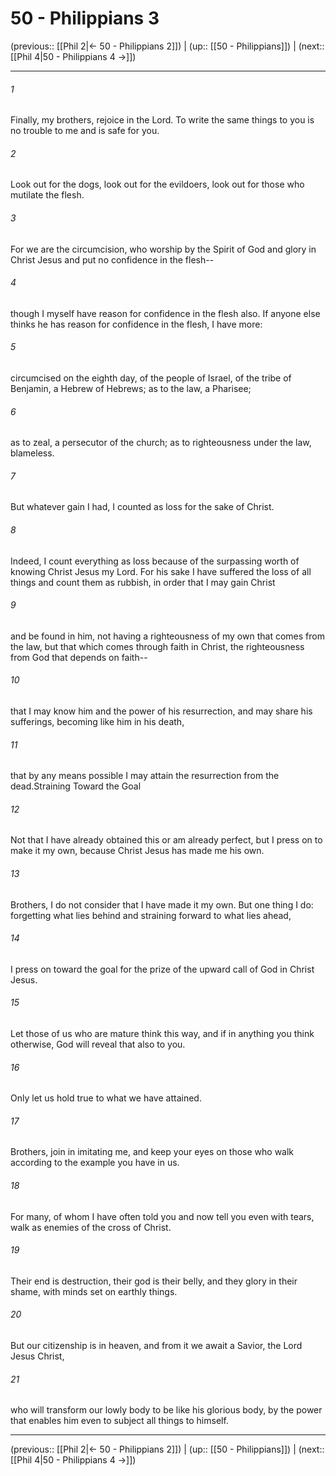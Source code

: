 # 50 - Philippians 3

(previous:: [[Phil 2|← 50 - Philippians 2]]) | (up:: [[50 - Philippians]]) | (next:: [[Phil 4|50 - Philippians 4 →]])

***


###### 1 
Finally, my brothers, rejoice in the Lord. To write the same things to you is no trouble to me and is safe for you. 

###### 2 
Look out for the dogs, look out for the evildoers, look out for those who mutilate the flesh. 

###### 3 
For we are the circumcision, who worship by the Spirit of God and glory in Christ Jesus and put no confidence in the flesh-- 

###### 4 
though I myself have reason for confidence in the flesh also. If anyone else thinks he has reason for confidence in the flesh, I have more: 

###### 5 
circumcised on the eighth day, of the people of Israel, of the tribe of Benjamin, a Hebrew of Hebrews; as to the law, a Pharisee; 

###### 6 
as to zeal, a persecutor of the church; as to righteousness under the law, blameless. 

###### 7 
But whatever gain I had, I counted as loss for the sake of Christ. 

###### 8 
Indeed, I count everything as loss because of the surpassing worth of knowing Christ Jesus my Lord. For his sake I have suffered the loss of all things and count them as rubbish, in order that I may gain Christ 

###### 9 
and be found in him, not having a righteousness of my own that comes from the law, but that which comes through faith in Christ, the righteousness from God that depends on faith-- 

###### 10 
that I may know him and the power of his resurrection, and may share his sufferings, becoming like him in his death, 

###### 11 
that by any means possible I may attain the resurrection from the dead.Straining Toward the Goal 

###### 12 
Not that I have already obtained this or am already perfect, but I press on to make it my own, because Christ Jesus has made me his own. 

###### 13 
Brothers, I do not consider that I have made it my own. But one thing I do: forgetting what lies behind and straining forward to what lies ahead, 

###### 14 
I press on toward the goal for the prize of the upward call of God in Christ Jesus. 

###### 15 
Let those of us who are mature think this way, and if in anything you think otherwise, God will reveal that also to you. 

###### 16 
Only let us hold true to what we have attained. 

###### 17 
Brothers, join in imitating me, and keep your eyes on those who walk according to the example you have in us. 

###### 18 
For many, of whom I have often told you and now tell you even with tears, walk as enemies of the cross of Christ. 

###### 19 
Their end is destruction, their god is their belly, and they glory in their shame, with minds set on earthly things. 

###### 20 
But our citizenship is in heaven, and from it we await a Savior, the Lord Jesus Christ, 

###### 21 
who will transform our lowly body to be like his glorious body, by the power that enables him even to subject all things to himself.

***

(previous:: [[Phil 2|← 50 - Philippians 2]]) | (up:: [[50 - Philippians]]) | (next:: [[Phil 4|50 - Philippians 4 →]])
